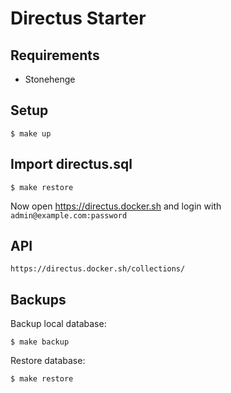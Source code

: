 # Directus Starter

## Requirements

- Stonehenge

## Setup

```
$ make up
```

## Import directus.sql

```
$ make restore
```

Now open https://directus.docker.sh and login with `admin@example.com:password`

## API

`https://directus.docker.sh/collections/`

## Backups

Backup local database:

```
$ make backup
```

Restore database:

```
$ make restore
```
